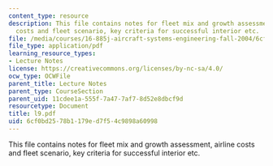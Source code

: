 ```yaml
---
content_type: resource
description: This file contains notes for fleet mix and growth assessment, airline
  costs and fleet scenario, key criteria for successful interior etc.
file: /media/courses/16-885j-aircraft-systems-engineering-fall-2004/6cf0bd2578b1179ed7f54c9898a60998_l9.pdf
file_type: application/pdf
learning_resource_types:
- Lecture Notes
license: https://creativecommons.org/licenses/by-nc-sa/4.0/
ocw_type: OCWFile
parent_title: Lecture Notes
parent_type: CourseSection
parent_uid: 11cdee1a-555f-7a47-7af7-8d52e8dbcf9d
resourcetype: Document
title: l9.pdf
uid: 6cf0bd25-78b1-179e-d7f5-4c9898a60998
---
```

This file contains notes for fleet mix and growth assessment, airline costs and fleet scenario, key criteria for successful interior etc.